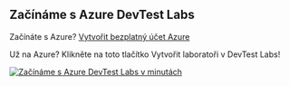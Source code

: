 ## <a name="get-started-with-azure-devtest-labs"></a>Začínáme s Azure DevTest Labs
Začínáte s Azure? [Vytvořit bezplatný účet Azure](https://azure.microsoft.com/free)

Už na Azure? Klikněte na toto tlačítko Vytvořit laboratoři v DevTest Labs!

[![Začínáme s Azure DevTest Labs v minutách](./media/devtest-lab-try-it-out/get-started.png)](http://go.microsoft.com/fwlink/?LinkID=627034&clcid=0x409)